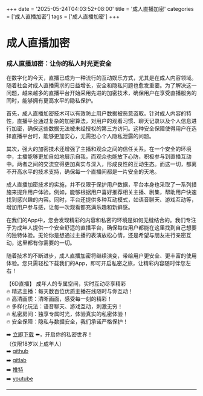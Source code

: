 +++
date = '2025-05-24T04:03:52+08:00'
title = '成人直播加密'
categories = ['成人直播加密']
tags = ['成人直播加密']
+++

# 成人直播加密

### 成人直播加密：让你的私人时光更安全

在数字化的今天，直播已成为一种流行的互动娱乐方式，尤其是在成人内容领域。随着社会对成人直播需求的日益增长，安全和隐私问题也愈发重要。为了解决这一问题，越来越多的直播平台开始采用先进的加密技术，确保用户在享受直播服务的同时，能够拥有更高水平的隐私保护。

首先，成人直播加密技术可以有效防止用户数据被恶意盗取。针对成人内容的特性，直播平台通过复杂的加密算法，对用户的观看习惯、聊天记录以及个人信息进行加密，确保这些数据无法被未经授权的第三方访问。这种安全保障使得用户在选择直播平台时，能够更加安心，无需担心个人隐私泄露的问题。

其次，强大的加密技术还增强了主播和观众之间的信任关系。在一个安全的环境中，主播能够更加自如地展示自我，而观众也能放下心防，积极参与到直播互动中。两者之间的交流变得更加真实与深入，形成良性的互动生态。而这一切，都离不开高水平的技术支持，确保每一个直播间都是一片安全的天地。

成人直播加密技术的实施，并不仅限于保护用户数据，平台本身也采取了一系列措施来提升用户体验。例如，能够根据用户喜好推荐相关主播、剧集，帮助用户快速找到感兴趣的内容。同时，平台还提供多种互动模式，如语音聊天、游戏互动等，增加用户参与感，让每一次观看都充满乐趣和新鲜感。

在我们的App中，您会发现精彩的内容和私密的环境是如何无缝结合的。我们专注于为成年人提供一个安全舒适的直播平台，确保每位用户都能在这里找到自己想要的独特体验。无论你是想通过主播的表演放松心情，还是希望与朋友进行亲密互动，这里都有你需要的一切。

随着技术的不断进步，成人直播加密将继续演变，带给用户更安全、更丰富的使用体验。您只需轻松下载我们的App，即可开启私密之旅，让精彩内容随时伴您左右！

【6D直播】
成年人的专属空间，实时互动尽享精彩  
🔥 精选主播：每天数百位优质主播在线随时与你互动！  
🔥 高清画质：清晰画面，感受每一刻的精彩！  
🔥 多样化玩法：语音聊天、游戏互动，刺激无穷！  
🔥 私密房间：独享专属时光，体验真实的私密体验！  
🔥 安全保障：隐私与数据安全，我们承诺严格保护！  

➡️ [立即下载](https://down123.s3.ap-east-1.amazonaws.com/down/down.html?channelCode=blog) ⬅️，开启你的私密世界！  
（仅限18岁以上成年人）  
➡️ [github](https://aldult-live.github.io/)  
➡️ [gitlab](https://seo-09598d.gitlab.io/)  
➡️ [推特](https://x.com/wegame33)  
➡️ [youtube](https://www.youtube.com/@6Dlive)  

---
